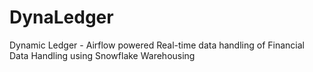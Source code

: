# DynaLedger
Dynamic Ledger - Airflow powered Real-time data handling of Financial Data Handling using Snowflake Warehousing
